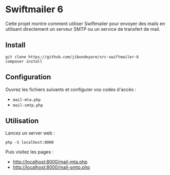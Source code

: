 # Swiftmailer 6

Cette projet montre comment utiliser Swiftmailer pour envoyer des mails
en utilisant directement un serveur SMTP ou un service de
transfert de mail.

## Install

    git clone https://github.com/jibundeyare/src-swiftmailer-6
    composer install

## Configuration

Ouvrez les fichiers suivants et configurer vos codes d'accès :

- `mail-mta.php`
- `mail-smtp.php`

## Utilisation

Lancez un server web :

    php -S localhost:8000

Puis visitez les pages :

- [http://localhost:8000/mail-mta.php](http://localhost:8000/mail-mta.php)
- [http://localhost:8000/mail-smtp.php](http://localhost:8000/mail-smtp.php)


